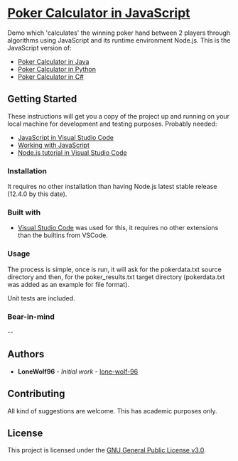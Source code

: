 # [Poker Calculator in JavaScript](https://github.com/lone-wolf-96/poker-calculator-js/)

Demo which 'calculates' the winning poker hand between 2 players through algorithms using JavaScript and its runtime environment Node.js.
This is the JavaScript version of:

* [Poker Calculator in Java](https://github.com/lone-wolf-96/poker-calculator-java/)
* [Poker Calculator in Python](https://github.com/lone-wolf-96/poker-calculator-python/)
* [Poker Calculator in C#](https://github.com/lone-wolf-96/poker-calculator-csharp/)

## Getting Started

These instructions will get you a copy of the project up and running on your local machine for development and testing purposes.
Probably needed: 
* [JavaScript in Visual Studio Code](https://code.visualstudio.com/docs/languages/javascript)
* [Working with JavaScript](https://code.visualstudio.com/docs/nodejs/working-with-javascript)
* [Node.js tutorial in Visual Studio Code](https://code.visualstudio.com/docs/nodejs/nodejs-tutorial)

### Installation

It requires no other installation than having Node.js latest stable release (12.4.0 by this date).

### Built with

* [Visual Studio Code](https://code.visualstudio.com/) was used for this, it requires no other extensions than the builtins from VSCode.

### Usage

The process is simple, once is run, it will ask for the pokerdata.txt source directory and then, for the poker_results.txt target directory (pokerdata.txt was added as an example for file format).

Unit tests are included.

### Bear-in-mind

--

## Authors

* **LoneWolf96** - *Initial work* - [lone-wolf-96](https://github.com/lone-wolf-96/)

## Contributing

All kind of suggestions are welcome. This has academic purposes only.

## License

This project is licensed under the [GNU General Public License v3.0](https://choosealicense.com/licenses/gpl-3.0/).
